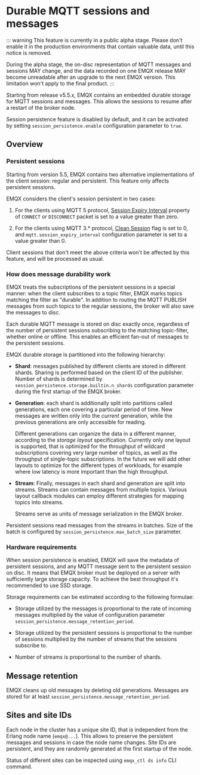 # Durable MQTT sessions and messages

::: warning
This feature is currently in a public alpha stage.
Please don't enable it in the production environments that contain valuable data, until this notice is removed.

During the alpha stage, the on-disc representation of MQTT messages and sessions MAY change, and the data recorded on one EMQX release MAY become unreadable after an upgrade to the next EMQX version.
This limitation won't apply to the final product.
:::

Starting from release v5.5.x, EMQX contains an embedded durable storage for MQTT sessions and messages.
This allows the sessions to resume after a restart of the broker node.

Session persistence feature is disabled by default, and it can be activated by setting `session_persistence.enable` configuration parameter to `true`.

## Overview

### Persistent sessions

Starting from version 5.5, EMQX contains two alternative implementations of the client session: regular and persistent.
This feature only affects persistent sessions.

EMQX considers the client's session persistent in two cases:

1. For the clients using MQTT 5 protocol,
   [Session Expiry Interval](https://docs.oasis-open.org/mqtt/mqtt/v5.0/os/mqtt-v5.0-os.html#_Toc3901048) property of `CONNECT` or `DISCONNECT` packet is set to a value greater than zero.

2. For the clients using MQTT 3.* protocol,
   [Clean Session](http://docs.oasis-open.org/mqtt/mqtt/v3.1.1/os/mqtt-v3.1.1-os.html#_Toc398718030) flag is set to 0,
   and `mqtt.session_expiry_interval` configuration parameter is set to a value greater than 0.

Client sessions that don't meet the above criteria won't be affected by this feature, and will be processed as usual.

### How does message durability work

EMQX treats the subscriptions of the persistent sessions in a special manner:
when the client subscribes to a topic filter, EMQX marks topics matching the filter as "durable".
In addition to routing the MQTT PUBLISH messages from such topics to the regular sessions, the broker will also save the messages to disc.

Each durable MQTT message is stored on disc exactly once, regardless of the number of persistent sessions subscribing to the matching topic-filter, whether online or offline.
This enables an efficient fan-out of messages to the persistent sessions.

EMQX durable storage is partitioned into the following hierarchy:

- **Shard**: messages published by different clients are stored in different shards.
  Sharing is performed based on the client ID of the publisher.
  Number of shards is determined by `session_persistence.storage.builtin.n_shards` configuration parameter during the first startup of the EMQX broker.

- **Generation**:
   each shard is additionally split into partitions called generations, each one covering a particular period of time.
   New messages are written only into the _current_ generation, while the previous generations are only accessible for reading.

   Different generations can organize the data in a different manner, according to the *storage layout* specification.
   Currently only one layout is supported, that is optimized for the throughput of wildcard subscriptions covering very large number of topics, as well as the throughput of single-topic subscriptions.
   In the future we will add other layouts to optimize for the different types of workloads, for example where low latency is more important than the high throughput.

- **Stream**:
   Finally, messages in each shard and generation are split into streams.
   Streams can contain messages from multiple topics.
   Various layout callback modules can employ different strategies for mapping topics into streams.

   Streams serve as units of message serialization in the EMQX broker.


Persistent sessions read messages from the streams in batches.
Size of the batch is configured by `session_persistence.max_batch_size` parameter.

### Hardware requirements

When session persistence is enabled, EMQX will save the metadata of persistent sessions, and any MQTT message sent to the persistent session on disc.
It means that EMQX broker must be deployed on a server with sufficiently large storage capacity.
To achieve the best throughput it's recommended to use SSD storage.

Storage requirements can be estimated according to the following formulae:

- Storage utilized by the messages is proportional to the rate of incoming messages multiplied by the value of configuration parameter `session_persistence.message_retention_period`.

- Storage utilized by the persistent sessions is proportional to the number of sessions multiplied by the number of streams that the sessions subscribe to.

- Number of streams is proportional to the number of shards.

## Message retention

EMQX cleans up old messages by deleting old generations.
Messages are stored for at least `session_persistence.message_retention_period`.

## Sites and site IDs

Each node in the cluster has a unique site ID, that is independent from the Erlang node name (`emqx@...`).
This allows to preserve the persistent messages and sessions in case the node name changes.
Site IDs are persistent, and they are randomly generated at the first startup of the node.

Status of different sites can be inspected using `emqx_ctl ds info` CLI command.
